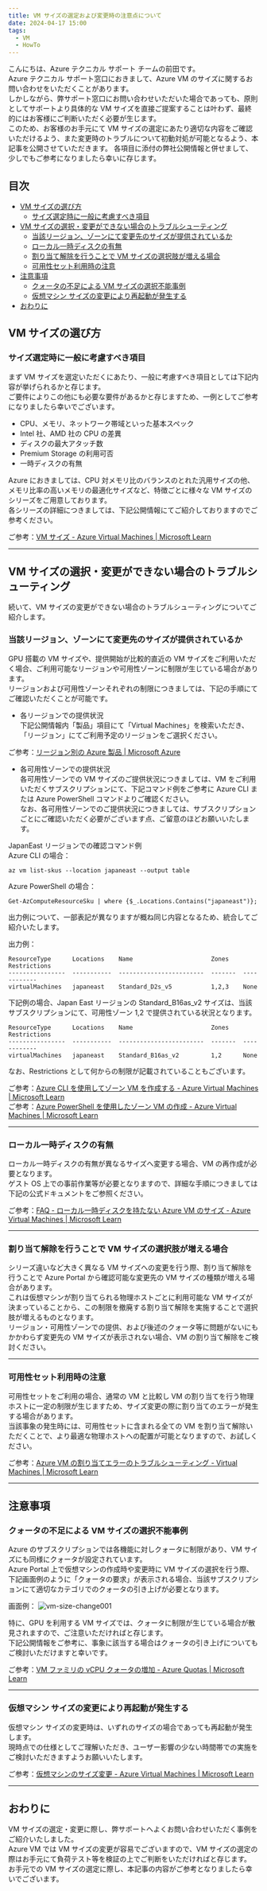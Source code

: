 ```yaml
---
title: VM サイズの選定および変更時の注意点について
date: 2024-04-17 15:00
tags:
  - VM
  - HowTo
---
```


<!-- more -->

こんにちは、Azure テクニカル サポート チームの前田です。  
Azure テクニカル サポート窓口におきまして、Azure VM のサイズに関するお問い合わせをいただくことがあります。  
しかしながら、弊サポート窓口にお問い合わせいただいた場合であっても、原則としてサポートより具体的な VM サイズを直接ご提案することは叶わず、最終的にはお客様にご判断いただく必要が生じます。  
このため、お客様のお手元にて VM サイズの選定にあたり適切な内容をご確認いただけるよう、また変更時のトラブルについて初動対処が可能となるよう、本記事を公開させていただきます。
各項目に添付の弊社公開情報と併せまして、少しでもご参考になりましたら幸いに存じます。  
## 目次  <!-- omit in toc -->

- [VM サイズの選び方](.#VM-%E3%82%B5%E3%82%A4%E3%82%BA%E3%81%AE%E9%81%B8%E3%81%B3%E6%96%B9)
  - [サイズ選定時に一般に考慮すべき項目](.#%E3%82%B5%E3%82%A4%E3%82%BA%E9%81%B8%E5%AE%9A%E6%99%82%E3%81%AB%E4%B8%80%E8%88%AC%E3%81%AB%E8%80%83%E6%85%AE%E3%81%99%E3%81%B9%E3%81%8D%E9%A0%85%E7%9B%AE)
- [VM サイズの選択・変更ができない場合のトラブルシューティング](.#VM-%E3%82%B5%E3%82%A4%E3%82%BA%E3%81%AE%E9%81%B8%E6%8A%9E%E3%83%BB%E5%A4%89%E6%9B%B4%E3%81%8C%E3%81%A7%E3%81%8D%E3%81%AA%E3%81%84%E5%A0%B4%E5%90%88%E3%81%AE%E3%83%88%E3%83%A9%E3%83%96%E3%83%AB%E3%82%B7%E3%83%A5%E3%83%BC%E3%83%86%E3%82%A3%E3%83%B3%E3%82%B0)
  - [当該リージョン、ゾーンにて変更先のサイズが提供されているか](.#%E5%BD%93%E8%A9%B2%E3%83%AA%E3%83%BC%E3%82%B8%E3%83%A7%E3%83%B3%E3%80%81%E3%82%BE%E3%83%BC%E3%83%B3%E3%81%AB%E3%81%A6%E5%A4%89%E6%9B%B4%E5%85%88%E3%81%AE%E3%82%B5%E3%82%A4%E3%82%BA%E3%81%8C%E6%8F%90%E4%BE%9B%E3%81%95%E3%82%8C%E3%81%A6%E3%81%84%E3%82%8B%E3%81%8B)
  - [ローカル一時ディスクの有無](.#%E3%83%AD%E3%83%BC%E3%82%AB%E3%83%AB%E4%B8%80%E6%99%82%E3%83%87%E3%82%A3%E3%82%B9%E3%82%AF%E3%81%AE%E6%9C%89%E7%84%A1)
  - [割り当て解除を行うことで VM サイズの選択肢が増える場合](.#%E5%89%B2%E3%82%8A%E5%BD%93%E3%81%A6%E8%A7%A3%E9%99%A4%E3%82%92%E8%A1%8C%E3%81%86%E3%81%93%E3%81%A8%E3%81%A7-VM-%E3%82%B5%E3%82%A4%E3%82%BA%E3%81%AE%E9%81%B8%E6%8A%9E%E8%82%A2%E3%81%8C%E5%A2%97%E3%81%88%E3%82%8B%E5%A0%B4%E5%90%88)
  - [可用性セット利用時の注意](.#%E5%8F%AF%E7%94%A8%E6%80%A7%E3%82%BB%E3%83%83%E3%83%88%E5%88%A9%E7%94%A8%E6%99%82%E3%81%AE%E6%B3%A8%E6%84%8F)
- [注意事項](.#%E6%B3%A8%E6%84%8F%E4%BA%8B%E9%A0%85)
  - [クォータの不足による VM サイズの選択不能事例](.#%E3%82%AF%E3%82%A9%E3%83%BC%E3%82%BF%E3%81%AE%E4%B8%8D%E8%B6%B3%E3%81%AB%E3%82%88%E3%82%8B-VM-%E3%82%B5%E3%82%A4%E3%82%BA%E3%81%AE%E9%81%B8%E6%8A%9E%E4%B8%8D%E8%83%BD%E4%BA%8B%E4%BE%8B)
  - [仮想マシン サイズの変更により再起動が発生する](.#%E4%BB%AE%E6%83%B3%E3%83%9E%E3%82%B7%E3%83%B3-%E3%82%B5%E3%82%A4%E3%82%BA%E3%81%AE%E5%A4%89%E6%9B%B4%E3%81%AB%E3%82%88%E3%82%8A%E5%86%8D%E8%B5%B7%E5%8B%95%E3%81%8C%E7%99%BA%E7%94%9F%E3%81%99%E3%82%8B)
- [おわりに](.#%E3%81%8A%E3%82%8F%E3%82%8A%E3%81%AB)

 
## VM サイズの選び方
### サイズ選定時に一般に考慮すべき項目

 
まず VM サイズを選定いただくにあたり、一般に考慮すべき項目としては下記内容が挙げられるかと存じます。  
ご要件によりこの他にも必要な要件があるかと存じますため、一例としてご参考になりましたら幸いでございます。  
 
- CPU、メモリ、ネットワーク帯域といった基本スペック
- Intel 社、AMD 社の CPU の差異 
- ディスクの最大アタッチ数
- Premium Storage の利用可否
- 一時ディスクの有無
 
Azure におきましては、CPU 対メモリ比のバランスのとれた汎用サイズの他、メモリ比率の高いメモリの最適化サイズなど、特徴ごとに様々な VM サイズのシリーズをご用意しております。  
各シリーズの詳細につきましては、下記公開情報にてご紹介しておりますのでご参考ください。  
 
ご参考：[VM サイズ - Azure Virtual Machines | Microsoft Learn](https://learn.microsoft.com/ja-jp/azure/virtual-machines/sizes)  

---
## VM サイズの選択・変更ができない場合のトラブルシューティング

続いて、VM サイズの変更ができない場合のトラブルシューティングについてご紹介します。

### 当該リージョン、ゾーンにて変更先のサイズが提供されているか
 
GPU 搭載の VM サイズや、提供開始が比較的直近の VM サイズをご利用いただく場合、ご利用可能なリージョンや可用性ゾーンに制限が生じている場合があります。  
リージョンおよび可用性ゾーンそれぞれの制限につきましては、下記の手順にてご確認いただくことが可能です。
 
- 各リージョンでの提供状況  
下記公開情報内「製品」項目にて「Virtual Machines」を検索いただき、「リージョン」にてご利用予定のリージョンをご選択ください。

ご参考：[リージョン別の Azure 製品 | Microsoft Azure](https://azure.microsoft.com/ja-jp/explore/global-infrastructure/products-by-region/?products=virtual-machines)

- 各可用性ゾーンでの提供状況  
各可用性ゾーンでの VM サイズのご提供状況につきましては、VM をご利用いただくサブスクリプションにて、下記コマンド例をご参考に Azure CLI または Azure PowerShell コマンドよりご確認ください。  
なお、各可用性ゾーンでのご提供状況につきましては、サブスクリプションごとにご確認いただく必要がございます点、ご留意のほどお願いいたします。  

JapanEast リージョンでの確認コマンド例  
Azure CLI の場合：
```CMD
az vm list-skus --location japaneast --output table  
```
Azure PowerShell の場合：
```CMD
Get-AzComputeResourceSku | where {$_.Locations.Contains("japaneast")};  
```

出力例について、一部表記が異なりますが概ね同じ内容となるため、統合してご紹介いたします。  

出力例：  

```CMD
ResourceType      Locations    Name                      Zones    Restrictions
----------------  -----------  ------------------------  -------  ------------
virtualMachines   japaneast    Standard_D2s_v5           1,2,3    None
```


下記例の場合、Japan East リージョンの Standard_B16as_v2 サイズは、当該サブスクリプションにて、可用性ゾーン 1,2 で提供されている状況となります。

```CMD
ResourceType      Locations    Name                      Zones    Restrictions
----------------  -----------  ------------------------  -------  ------------
virtualMachines   japaneast    Standard_B16as_v2         1,2      None
```

なお、Restrictions として何からの制限が記載されていることもございます。 

ご参考：[Azure CLI を使用してゾーン VM を作成する - Azure Virtual Machines | Microsoft Learn](https://learn.microsoft.com/ja-jp/azure/virtual-machines/linux/create-cli-availability-zone#check-vm-sku-availability)  
ご参考：[Azure PowerShell を使用したゾーン VM の作成 - Azure Virtual Machines | Microsoft Learn](https://learn.microsoft.com/ja-jp/azure/virtual-machines/windows/create-powershell-availability-zone#check-vm-sku-availability)  

---
### ローカル一時ディスクの有無  
ローカル一時ディスクの有無が異なるサイズへ変更する場合、VM の再作成が必要となります。  
ゲスト OS 上での事前作業等が必要となりますので、詳細な手順につきましては下記の公式ドキュメントをご参照ください。  

ご参考：[FAQ - ローカル一時ディスクを持たない Azure VM のサイズ - Azure Virtual Machines | Microsoft Learn](https://learn.microsoft.com/ja-jp/azure/virtual-machines/azure-vms-no-temp-disk)  

---
### 割り当て解除を行うことで VM サイズの選択肢が増える場合

シリーズ違いなど大きく異なる VM サイズへの変更を行う際、割り当て解除を行うことで Azure Portal から確認可能な変更先の VM サイズの種類が増える場合があります。  
これは仮想マシンが割り当てられる物理ホストごとに利用可能な VM サイズが決まっていることから、この制限を撤廃する割り当て解除を実施することで選択肢が増えるものとなります。  
リージョン・可用性ゾーンでの提供、および後述のクォータ等に問題がないにもかかわらず変更先の VM サイズが表示されない場合、VM の割り当て解除をご検討ください。  
 
---
### 可用性セット利用時の注意  
可用性セットをご利用の場合、通常の VM と比較し VM の割り当てを行う物理ホストに一定の制限が生じますため、サイズ変更の際に割り当てのエラーが発生する場合があります。  
当該事象の発生時には、可用性セットに含まれる全ての VM を割り当て解除いただくことで、より最適な物理ホストへの配置が可能となりますので、お試しください。  

ご参考：[Azure VM の割り当てエラーのトラブルシューティング - Virtual Machines | Microsoft Learn](https://learn.microsoft.com/ja-jp/troubleshoot/azure/virtual-machines/allocation-failure)  
 
---
## 注意事項
### クォータの不足による VM サイズの選択不能事例

Azure のサブスクリプションでは各機能に対しクォータに制限があり、VM サイズにも同様にクォータが設定されています。  
Azure Portal 上で仮想マシンの作成時や変更時に VM サイズの選択を行う際、下記画面例のように「クォータの要求」が表示される場合、当該サブスクリプションにて適切なカテゴリでのクォータの引き上げが必要となります。  

画面例：
![vm-size-change001](vm-size-change/vm-size-change001.png)

特に、GPU を利用する VM サイズでは、クォータに制限が生じている場合が散見されますので、ご注意いただければと存じます。  
下記公開情報をご参考に、事象に該当する場合はクォータの引き上げについてもご検討いただけますと幸いです。  

ご参考：[VM ファミリの vCPU クォータの増加 - Azure Quotas | Microsoft Learn](https://learn.microsoft.com/ja-jp/azure/quotas/per-vm-quota-requests)  

---
### 仮想マシン サイズの変更により再起動が発生する  
仮想マシン サイズの変更時は、いずれのサイズの場合であっても再起動が発生します。  
現時点での仕様としてご理解いただき、ユーザー影響の少ない時間帯での実施をご検討いただきますようお願いいたします。  

ご参考：[仮想マシンのサイズ変更 - Azure Virtual Machines | Microsoft Learn](https://learn.microsoft.com/ja-jp/azure/virtual-machines/resize-vm?tabs=portal)  
 
---
## おわりに
VM サイズの選定・変更に際し、弊サポートへよくお問い合わせいただく事例をご紹介いたしました。  
Azure VM では VM サイズの変更が容易でございますので、VM サイズの選定の際はお手元にて負荷テスト等を検証の上でご判断をいただければと存じます。  
お手元での VM サイズの選定に際し、本記事の内容がご参考となりましたら幸いでございます。  